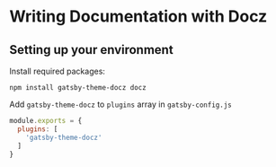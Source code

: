 # Writing Documentation with Docz

## Setting up your environment

Install required packages:

```shell
npm install gatsby-theme-docz docz
```

Add `gatsby-theme-docz` to `plugins` array in `gatsby-config.js`

```js
module.exports = {
  plugins: [
    'gatsby-theme-docz'
  ]
}
```